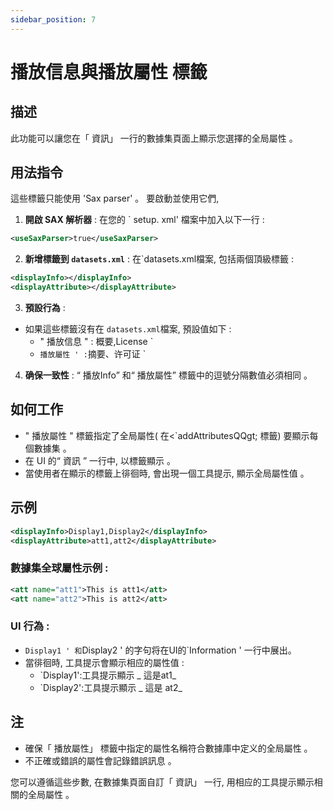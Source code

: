 ```yaml
---
sidebar_position: 7
---
```

# 播放信息與播放屬性 標籤

## 描述
此功能可以讓您在「 資訊」 一行的數據集頁面上顯示您選擇的全局屬性 。

## 用法指令
這些標籤只能使用 'Sax parser' 。 要啟動並使用它們,

1.  **開啟 SAX 解析器** :
在您的 ` setup. xml' 檔案中加入以下一行 :
   ```xml
   <useSaxParser>true</useSaxParser>
   ```

2.  **新增標籤到 `datasets.xml`** :
在`datasets.xml檔案, 包括兩個頂級標籤 :
   ```xml
   <displayInfo></displayInfo>
   <displayAttribute></displayAttribute>
   ```

3.  **預設行為** :
   - 如果這些標籤沒有在 `datasets.xml`檔案, 預設值如下 :
     - " 播放信息 " : 概要,License `
     - `播放屬性 ' :`摘要、许可证 `

4.  **确保一致性** :
“ 播放Info” 和“ 播放屬性” 標籤中的逗號分隔數值必須相同 。

## 如何工作
- " 播放屬性 " 標籤指定了全局屬性( 在&lt;`addAttributesQQgt; 標籤) 要顯示每個數據集 。
- 在 UI 的“ 資訊 ” 一行中, 以標籤顯示 。
- 當使用者在顯示的標籤上徘徊時, 會出現一個工具提示, 顯示全局屬性值 。

## 示例
```xml
<displayInfo>Display1,Display2</displayInfo>
<displayAttribute>att1,att2</displayAttribute>
```

### 數據集全球屬性示例 :
```xml
<att name="att1">This is att1</att>
<att name="att2">This is att2</att>
```

### UI 行為 :
- `Display1 ' 和`Display2 ' 的字句将在UI的`Information ' 一行中展出。
- 當徘徊時, 工具提示會顯示相应的屬性值 :
  - `Display1':工具提示顯示 _ 這是at1_
  - `Display2':工具提示顯示 _ 這是 at2_

## 注
- 確保「 播放屬性」 標籤中指定的屬性名稱符合數據庫中定义的全局屬性 。
- 不正確或錯誤的屬性會記錄錯誤訊息 。

您可以遵循這些步數, 在數據集頁面自訂「 資訊」 一行, 用相应的工具提示顯示相關的全局屬性 。

